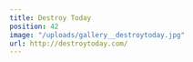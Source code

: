 ```yaml
---
title: Destroy Today
position: 42
image: "/uploads/gallery__destroytoday.jpg"
url: http://destroytoday.com/
---
```


